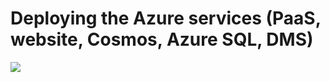 # Deploying the Azure services (PaaS, website, Cosmos, Azure SQL, DMS)

<a href="https://portal.azure.com/#create/Microsoft.Template/uri/https%3A%2F%2Fraw.githubusercontent.com%2Flbugnion%2Ftempo-mod20-templates%2Fmaster%2Fazuredeploy-paas.json" target="_blank">
    <img src="http://azuredeploy.net/deploybutton.png"/>
</a>
